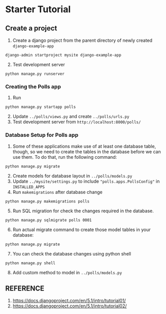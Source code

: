 # Starter Tutorial


## Create a project
1. Create a django project from the parent directory of newly created `django-example-app`
```
django-admin startproject mysite django-example-app
```
2. Test development server
```
python manage.py runserver
```

### Creating the Polls app
1. Run
```
python manage.py startapp polls
```
2. Update `../polls/views.py` and create `../polls/urls.py`
3. Test development server from `http://localhost:8000/polls/`

### Database Setup for Polls app
1. Some of these applications make use of at least one database table, though, so we need to create the tables in the database before we can use them. To do that, run the following command:
```
python manage.py migrate
```
2. Create models for database layout in `../polls/models.py`
3. Update `../mysite/settings.py` to include `"polls.apps.PollsConfig"` in `INSTALLED_APPS`
4. Run `makemigrations` after database change
```
python manage.py makemigrations polls
```
5. Run SQL migration for check the changes required in the database.
```
python manage.py sqlmigrate polls 0001
```
6. Run actual migrate command to create those model tables in your database:
```
python manage.py migrate
```
7. You can check the database changes using python shell
```
python manage.py shell
```
8. Add custom method to model in `../polls/models.py`

## REFERENCE
1. https://docs.djangoproject.com/en/5.1/intro/tutorial01/
2. https://docs.djangoproject.com/en/5.1/intro/tutorial02/